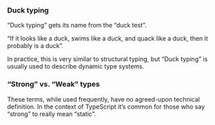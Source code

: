 ### Duck typing
“Duck typing” gets its name from the “duck test”.

“If it looks like a duck, swims like a duck, and quack like a duck, then it probably is a duck”.

In practice, this is very similar to structural typing, but “Duck typing” is usually used to describe dynamic type systems.

### “Strong” vs. “Weak” types
These terms, while used frequently, have no agreed-upon technical definition. In the context of TypeScript it’s common for those who say “strong” to really mean “static”.

